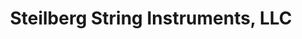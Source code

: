 ---
title: "Steilberg String Instruments, LLC"
url: /louisville/steilberg-string-instruments-llc/
shop: Instrumente
---